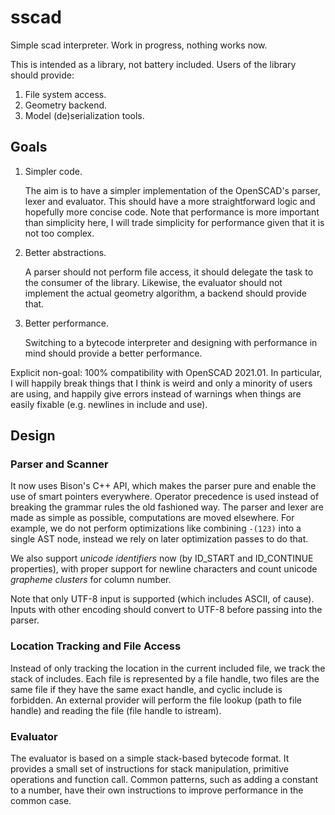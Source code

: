 # sscad

Simple scad interpreter. Work in progress, nothing works now.

This is intended as a library, not battery included.
Users of the library should provide:

1. File system access.
2. Geometry backend.
3. Model (de)serialization tools.

## Goals

1. Simpler code.

   The aim is to have a simpler implementation of the OpenSCAD's parser, lexer
   and evaluator. This should have a more straightforward logic and hopefully
   more concise code. Note that performance is more important than simplicity
   here, I will trade simplicity for performance given that it is not too
   complex.

2. Better abstractions.

   A parser should not perform file access, it should delegate the task to the
   consumer of the library. Likewise, the evaluator should not implement the
   actual geometry algorithm, a backend should provide that.

3. Better performance.

   Switching to a bytecode interpreter and designing with performance in mind
   should provide a better performance.


Explicit non-goal: 100% compatibility with OpenSCAD 2021.01. In particular, I
will happily break things that I think is weird and only a minority of users are
using, and happily give errors instead of warnings when things are easily
fixable (e.g. newlines in include and use).

## Design

### Parser and Scanner

It now uses Bison's C++ API, which makes the parser pure and enable the use of
smart pointers everywhere. Operator precedence is used instead of breaking the
grammar rules the old fashioned way. The parser and lexer are made as simple as
possible, computations are moved elsewhere. For example, we do not perform
optimizations like combining `-(123)` into a single AST node, instead we rely on
later optimization passes to do that.

We also support *unicode identifiers* now (by ID_START and ID_CONTINUE
properties), with proper support for newline characters and count unicode
*grapheme clusters* for column number.

Note that only UTF-8 input is supported (which includes ASCII, of cause).
Inputs with other encoding should convert to UTF-8 before passing into the
parser.

### Location Tracking and File Access

Instead of only tracking the location in the current included file, we track the
stack of includes. Each file is represented by a file handle, two files are the
same file if they have the same exact handle, and cyclic include is forbidden.
An external provider will perform the file lookup (path to file handle) and
reading the file (file handle to istream).

### Evaluator

The evaluator is based on a simple stack-based bytecode format.
It provides a small set of instructions for stack manipulation, primitive
operations and function call.
Common patterns, such as adding a constant to a number, have their own
instructions to improve performance in the common case.

